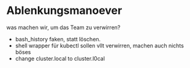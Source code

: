 # Ablenkungsmanoever

was machen wir, um das Team zu verwirren?



* bash_history faken, statt löschen.
* shell wrapper für kubectl sollen vllt verwirren, machen auch nichts böses
* change cluster.local to cluster.l0cal